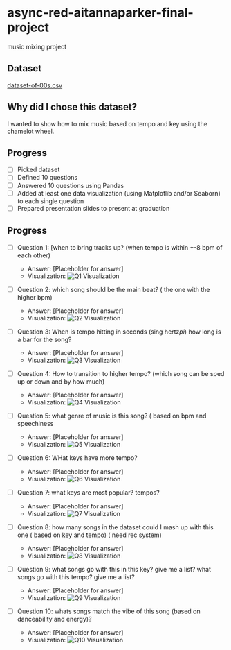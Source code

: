 # async-red-aitannaparker-final-project
music mixing project

## Dataset
[dataset-of-00s.csv]([https://www.example.com/link-to-dataset](https://www.kaggle.com/datasets/theoverman/the-spotify-hit-predictor-dataset?select=dataset-of-00s.csv))

## Why did I chose this dataset?
I wanted to show how to mix music based on tempo and key using the chamelot wheel. 

## Progress
- [ ] Picked dataset
- [ ] Defined 10 questions
- [ ] Answered 10 questions using Pandas
- [ ] Added at least one data visualization (using Matplotlib and/or Seaborn) to each single question
- [ ] Prepared presentation slides to present at graduation

## Progress
- [ ] Question 1: [when to bring tracks up? (when tempo is within +-8 bpm of each other)
  - Answer: [Placeholder for answer]
  - Visualization: ![Q1 Visualization](https://example.com/path-to-image-1.png)

- [ ] Question 2: which song should be the main beat? ( the one with the higher bpm)
  - Answer: [Placeholder for answer]
  - Visualization: ![Q2 Visualization](https://example.com/path-to-image-2.png)

- [ ] Question 3:  When is tempo hitting in seconds (sing hertz*pi*)
    how long is a bar for the song?
  - Answer: [Placeholder for answer]
  - Visualization: ![Q3 Visualization](https://example.com/path-to-image-3.png)

- [ ] Question 4: How to transition to higher tempo? (which song can be sped up or down and by how much)
  - Answer: [Placeholder for answer]
  - Visualization: ![Q4 Visualization](https://example.com/path-to-image-4.png)

- [ ] Question 5: what genre of music is this song? ( based on bpm and speechiness
  - Answer: [Placeholder for answer]
  - Visualization: ![Q5 Visualization](https://example.com/path-to-image-5.png)

- [ ] Question 6: WHat keys have more tempo?
  - Answer: [Placeholder for answer]
  - Visualization: ![Q6 Visualization](https://example.com/path-to-image-6.png)

- [ ] Question 7: what keys are most popular? tempos?
  - Answer: [Placeholder for answer]
  - Visualization: ![Q7 Visualization](https://example.com/path-to-image-7.png)

- [ ] Question 8: how many songs in the dataset could I mash up with this one ( based on key and tempo) ( need rec system)
  - Answer: [Placeholder for answer]
  - Visualization: ![Q8 Visualization](https://example.com/path-to-image-8.png)

- [ ] Question 9: what songs go with this in this key? give me a list? what songs go with this tempo? give me a list?
  - Answer: [Placeholder for answer]
  - Visualization: ![Q9 Visualization](https://example.com/path-to-image-9.png)

- [ ] Question 10: whats songs  match the vibe of this song (based on danceability and energy)?
  - Answer: [Placeholder for answer]
  - Visualization: ![Q10 Visualization](https://example.com/path-to-image-10.png)
